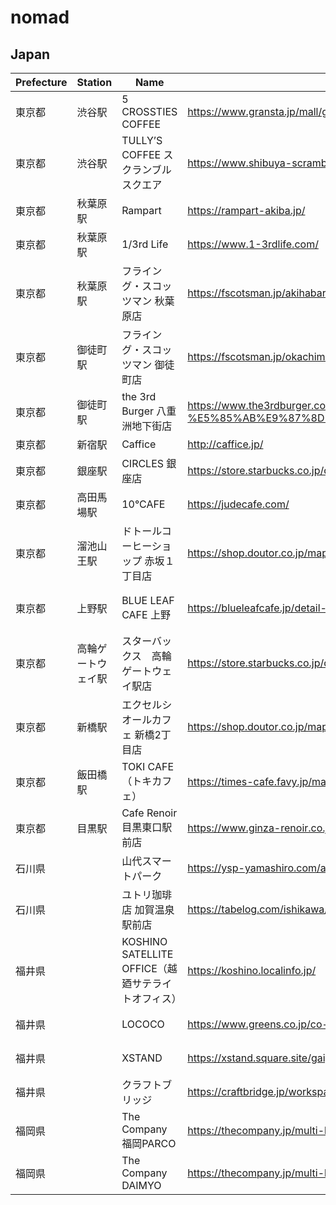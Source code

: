 # nomad

## Japan

|Prefecture|Station|Name|Link|City|Note|
|---|---|---|---|---|---|
|東京都|渋谷駅|5 CROSSTIES COFFEE|https://www.gransta.jp/mall/gransta_tokyo/5crosstiescoffee/| | |
|東京都|渋谷駅|TULLY’S COFFEE スクランブルスクエア|https://www.shibuya-scramble-square.com/shops_restaurants/shop_93.html| | |
|東京都|秋葉原駅|Rampart|https://rampart-akiba.jp/| | |
|東京都|秋葉原駅|1/3rd Life|https://www.1-3rdlife.com/| | |
|東京都|秋葉原駅|フライング・スコッツマン 秋葉原店|https://fscotsman.jp/akihabara| | |
|東京都|御徒町駅|フライング・スコッツマン 御徒町店|https://fscotsman.jp/okachimachi| | |
|東京都|御徒町駅|the 3rd Burger 八重洲地下街店|https://www.the3rdburger.com/23ku/the-3rd-burger-%E5%85%AB%E9%87%8D%E6%B4%B2%E5%9C%B0%E4%B8%8B%E8%A1%97%E5%BA%97| | |
|東京都|新宿駅|Caffice|http://caffice.jp/| | |
|東京都|銀座駅|CIRCLES 銀座店|https://store.starbucks.co.jp/detail-1879/| | |
|東京都|高田馬場駅|10°CAFE|https://judecafe.com/| | |
|東京都|溜池山王駅|ドトールコーヒーショップ 赤坂１丁目店|https://shop.doutor.co.jp/map/1011275| | |
|東京都|上野駅|BLUE LEAF CAFE 上野|https://blueleafcafe.jp/detail-ueno.html| |wifiが弱い|
|東京都|高輪ゲートウェイ駅|スターバックス　高輪ゲートウェイ駅店|https://store.starbucks.co.jp/detail-1861/| | |
|東京都|新橋駅|エクセルシオールカフェ 新橋2丁目店|https://shop.doutor.co.jp/map/5000191| | |
|東京都|飯田橋駅|TOKI CAFE （トキカフェ）|https://times-cafe.favy.jp/maps| | |
|東京都|目黒駅|Cafe Renoir 目黒東口駅前店|https://www.ginza-renoir.co.jp/shopsearch/shops/view/13| | |
|石川県| |山代スマートパーク|https://ysp-yamashiro.com/access.html|加賀市| |
|石川県| |ユトリ珈琲店 加賀温泉駅前店|https://tabelog.com/ishikawa/A1702/A170201/17011793/dtlmap/|加賀市| |
|福井県| |KOSHINO SATELLITE OFFICE（越廼サテライトオフィス）|https://koshino.localinfo.jp/|福井市| |
|福井県| |LOCOCO|https://www.greens.co.jp/co-work/hefukui/|福井市| |
|福井県| |XSTAND|https://xstand.square.site/gaiyou|福井市| |
|福井県| |クラフトブリッジ|https://craftbridge.jp/workspace/|福井市| |
|福岡県| |The Company 福岡PARCO|https://thecompany.jp/multi-location/parco/|福岡市| |
|福岡県| |The Company DAIMYO|https://thecompany.jp/multi-location/daimyo/|福岡市| |
